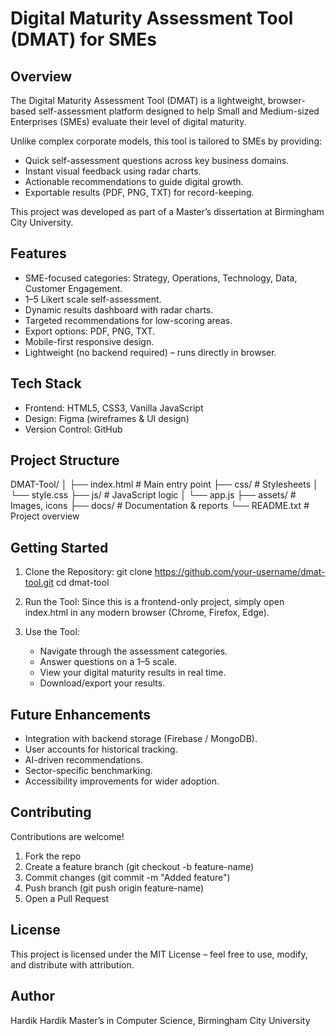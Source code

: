 Digital Maturity Assessment Tool (DMAT) for SMEs
=================================================

Overview
--------
The Digital Maturity Assessment Tool (DMAT) is a lightweight, browser-based self-assessment platform designed to help Small and Medium-sized Enterprises (SMEs) evaluate their level of digital maturity.

Unlike complex corporate models, this tool is tailored to SMEs by providing:
- Quick self-assessment questions across key business domains.
- Instant visual feedback using radar charts.
- Actionable recommendations to guide digital growth.
- Exportable results (PDF, PNG, TXT) for record-keeping.

This project was developed as part of a Master’s dissertation at Birmingham City University.

Features
--------
- SME-focused categories: Strategy, Operations, Technology, Data, Customer Engagement.
- 1–5 Likert scale self-assessment.
- Dynamic results dashboard with radar charts.
- Targeted recommendations for low-scoring areas.
- Export options: PDF, PNG, TXT.
- Mobile-first responsive design.
- Lightweight (no backend required) – runs directly in browser.

Tech Stack
----------
- Frontend: HTML5, CSS3, Vanilla JavaScript
- Design: Figma (wireframes & UI design)
- Version Control: GitHub

Project Structure
-----------------
DMAT-Tool/
│
├── index.html          # Main entry point
├── css/                # Stylesheets
│   └── style.css
├── js/                 # JavaScript logic
│   └── app.js
├── assets/             # Images, icons
├── docs/               # Documentation & reports
└── README.txt          # Project overview

Getting Started
---------------
1. Clone the Repository:
   git clone https://github.com/your-username/dmat-tool.git
   cd dmat-tool

2. Run the Tool:
   Since this is a frontend-only project, simply open index.html in any modern browser (Chrome, Firefox, Edge).

3. Use the Tool:
   - Navigate through the assessment categories.
   - Answer questions on a 1–5 scale.
   - View your digital maturity results in real time.
   - Download/export your results.

Future Enhancements
-------------------
- Integration with backend storage (Firebase / MongoDB).
- User accounts for historical tracking.
- AI-driven recommendations.
- Sector-specific benchmarking.
- Accessibility improvements for wider adoption.

Contributing
------------
Contributions are welcome!
1. Fork the repo
2. Create a feature branch (git checkout -b feature-name)
3. Commit changes (git commit -m "Added feature")
4. Push branch (git push origin feature-name)
5. Open a Pull Request

License
-------
This project is licensed under the MIT License – feel free to use, modify, and distribute with attribution.

Author
------
Hardik Hardik
Master’s in Computer Science, Birmingham City University
